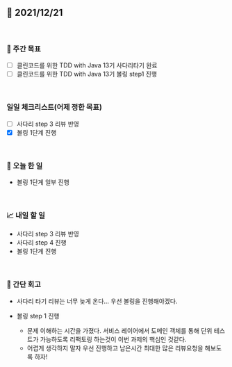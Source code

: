 ## 📅 2021/12/21

<br/>

### 🏹 주간 목표

- [ ] 클린코드를 위한 TDD with Java 13기 사다리타기 완료
- [ ] 클린코드를 위한 TDD with Java 13기 볼링 step1 진행

<br/>

### 일일 체크리스트(어제 정한 목표)

- [ ] 사다리 step 3 리뷰 반영
- [x] 볼링 1단계 진행

<br/>

### 💯 오늘 한 일
  
- 볼링 1단계 일부 진행

<br/>

### 📈 내일 할 일

- 사다리 step 3 리뷰 반영
- 사다리 step 4 진행
- 볼링 1단계 진행


<br/>

### 🧐 간단 회고

- 사다리 타기 리뷰는 너무 늦게 온다... 우선 볼링을 진행해야겠다.


- 볼링 step 1 진행
  
  - 문제 이해하는 시간을 가졌다. 서비스 레이어에서 도메인 객체를 통해 단위 테스트가 가능하도록 리팩토링 하는것이 이번 과제의 핵심인 것같다.
  - 어렵게 생각하지 말자 우선 진행하고 남은시간 최대한 많은 리뷰요청을 해보도록 하자!
  

  